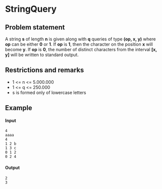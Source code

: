 # StringQuery

## Problem statement

A string **s** of length **n** is given along with **q** queries of type **(op, x, y)**
where **op** can be either **0** or **1**. If **op** is **1**, then the character on
the position **x** will become **y**. If **op** is **0**, the number of distinct
characters from the interval **[x, y]** will be written to standard output.

## Restrictions and remarks

* 1 <= n <= 5.000.000
* 1 <= q <= 250.000
* s is formed only of lowercase letters

## Example

#### Input
```
4
aaaa
4
1 2 b
1 3 c
0 1 2
0 2 4
```

#### Output
```
2
3
```


